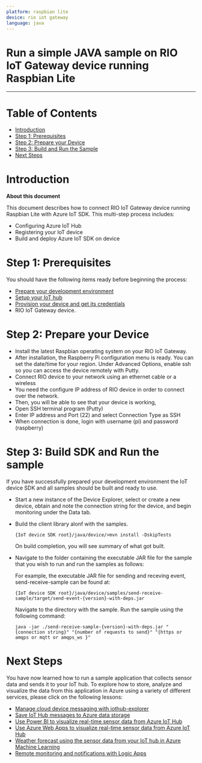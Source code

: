 ```yaml
---
platform: raspbian lite
device: rio iot gateway
language: java
---
```


Run a simple JAVA sample on RIO IoT Gateway device running Raspbian Lite
===
---

# Table of Contents

-   [Introduction](#Introduction)
-   [Step 1: Prerequisites](#Prerequisites)
-   [Step 2: Prepare your Device](#PrepareDevice)
-   [Step 3: Build and Run the Sample](#Build)
-   [Next Steps](#NextSteps)

<a name="Introduction"></a>
# Introduction

**About this document**

This document describes how to connect RIO IoT Gateway device running Raspbian Lite with Azure IoT SDK. This multi-step process includes:
-   Configuring Azure IoT Hub
-   Registering your IoT device
-   Build and deploy Azure IoT SDK on device

<a name="Prerequisites"></a>
# Step 1: Prerequisites

You should have the following items ready before beginning the process:

-   [Prepare your development environment][setup-devbox-linux]
-   [Setup your IoT hub][lnk-setup-iot-hub]
-   [Provision your device and get its credentials][lnk-manage-iot-hub]
-   RIO IoT Gateway device.

<a name="PrepareDevice"></a>
# Step 2: Prepare your Device
-   Install the latest Raspbian operating system on your RIO IoT Gateway.
-   After installation, the Raspberry Pi configuration menu is ready. You can set the date/time for your region. Under Advanced Options, enable ssh so you can access the device remotely with Putty.
-   Connect RIO device to your network using an ethernet cable or a wireless
-   You need the configure IP address of RIO device in order to connect over the network.
-   Then, you will be able to see that your device is working, 
-   Open SSH terminal program (Putty)
-   Enter IP address and Port (22) and select Connection Type as SSH 
-   When connection is done, login with username (pi) and password (raspberry)

<a name="Build"></a>
# Step 3: Build SDK and Run the sample
If you have successfully prepared your development environment the IoT device SDK and all samples should be built and ready to use.

-   Start a new instance of the Device Explorer, select or create a new device, obtain and note the connection string for the device, and begin monitoring under the Data tab.
-   Build the client library alonf with the samples.

		{IoT device SDK root}/java/device/>mvn install -DskipTests
		
    On build completion, you will see summary of what got built. 
   
-   Navigate to the folder containing the executable JAR file for the sample that you wish to run and run the samples as follows:

    For example, the executable JAR file for sending and receving event, send-receive-sample can be found at:

        {IoT device SDK root}/java/device/samples/send-receive-sample/target/send-event-{version}-with-deps.jar
    
	Navigate to the directory with the sample. Run the sample using the following command:        

        java -jar ./send-receive-sample-{version}-with-deps.jar "{connection string}" "{number of requests to send}" "{https or amqps or mqtt or amqps_ws }"
 
<a name="NextSteps"></a>
# Next Steps

You have now learned how to run a sample application that collects sensor data and sends it to your IoT hub. To explore how to store, analyze and visualize the data from this application in Azure using a variety of different services, please click on the following lessons:

-   [Manage cloud device messaging with iothub-explorer]
-   [Save IoT Hub messages to Azure data storage]
-   [Use Power BI to visualize real-time sensor data from Azure IoT Hub]
-   [Use Azure Web Apps to visualize real-time sensor data from Azure IoT Hub]
-   [Weather forecast using the sensor data from your IoT hub in Azure Machine Learning]
-   [Remote monitoring and notifications with Logic Apps]   

[Manage cloud device messaging with iothub-explorer]: https://docs.microsoft.com/en-us/azure/iot-hub/iot-hub-explorer-cloud-device-messaging
[Save IoT Hub messages to Azure data storage]: https://docs.microsoft.com/en-us/azure/iot-hub/iot-hub-store-data-in-azure-table-storage
[Use Power BI to visualize real-time sensor data from Azure IoT Hub]: https://docs.microsoft.com/en-us/azure/iot-hub/iot-hub-live-data-visualization-in-power-bi
[Use Azure Web Apps to visualize real-time sensor data from Azure IoT Hub]: https://docs.microsoft.com/en-us/azure/iot-hub/iot-hub-live-data-visualization-in-web-apps
[Weather forecast using the sensor data from your IoT hub in Azure Machine Learning]: https://docs.microsoft.com/en-us/azure/iot-hub/iot-hub-weather-forecast-machine-learning
[Remote monitoring and notifications with Logic Apps]: https://docs.microsoft.com/en-us/azure/iot-hub/iot-hub-monitoring-notifications-with-azure-logic-apps
[setup-devbox-linux]: https://github.com/Azure/azure-iot-device-ecosystem/blob/master/get_started/java-devbox-setup.md
[lnk-setup-iot-hub]: ../setup_iothub.md
[lnk-manage-iot-hub]: ../manage_iot_hub.md

